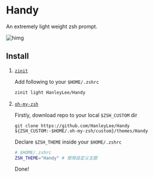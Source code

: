 # Handy

An extremely light weight zsh prompt.

![himg](https://a.hanleylee.com/HKMS/2021-03-21102157.png?x-oss-process=style/WaMa)

## Install

1. [`zinit`](https://github.com/zdharma/zinit)

    Add following to your `$HOME/.zshrc`

    ```bash
    zinit light HanleyLee/Handy
    ```

2. [`oh-my-zsh`](https://github.com/ohmyzsh/ohmyzsh)

    Firstly, download repo to your local `$ZSH_CUSTOM` dir

    ```
    git clone https://github.com/HanleyLee/Handy ${ZSH_CUSTOM:-$HOME/.oh-my-zsh/custom}/themes/Handy
    ```

    Declare `$ZSH_THEME` inside your `$HOME/.zshrc`

    ```bash
    # $HOME/.zshrc
    ZSH_THEME="Handy" # 使用自定义主题
    ```

    Done!

